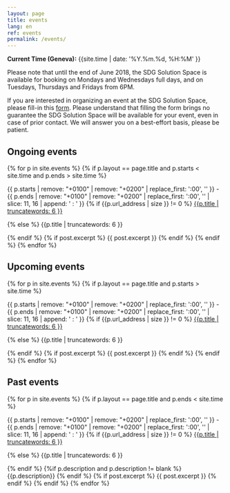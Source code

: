 ```yaml
---
layout: page
title: events
lang: en
ref: events
permalink: /events/
---
```


**Current Time (Geneva):** {{site.time | date: '%Y.%m.%d, %H:%M' }}

Please note that until the end of June 2018, the SDG Solution Space is available for booking on Mondays and Wednesdays full days, and on Tuesdays, Thursdays and Fridays from 6PM.

If you are interested in organizing an event at the SDG Solution Space, please fill-in this [form](https://docs.google.com/forms/d/e/1FAIpQLScQVAmSmWTn9zzS5PFLq-tqiIK6JpdDYKAx_dD3zHlU-6Ec5g/viewform?usp=sf_link).
Please understand that filling the form brings no guarantee the SDG Solution Space will be available for your event, even in case of prior contact.
We will answer you on a best-effort basis, please be patient.

## Ongoing events

{% for p in site.events %}
  {% if p.layout == page.title and p.starts < site.time and p.ends > site.time %}
<p>{{ p.starts | remove: "+0100" | remove: "+0200" | replace_first: ':00', '' }} - {{ p.ends | remove: "+0100" | remove: "+0200" | replace_first: ':00', '' | slice: 11, 16 | append: ' : ' }}
	{% if {{p.url_address | size }} != 0  %}
<a href="{{p.url_address}}">{{p.title | truncatewords: 6 }}</a></p>
	{% else %}
{{p.title | truncatewords: 6 }}</p>
	{% endif %}
    {% if post.excerpt %}
        {{ post.excerpt }}
    {% endif %}
  {% endif %}
{% endfor %}


## Upcoming events

{% for p in site.events %}
  {% if p.layout == page.title and p.starts > site.time %}
<p>{{ p.starts | remove: "+0100" | remove: "+0200" | replace_first: ':00', '' }} - {{ p.ends | remove: "+0100" | remove: "+0200" | replace_first: ':00', '' | slice: 11, 16 | append: ' : ' }}
	{% if {{p.url_address | size }} != 0  %}
<a href="{{p.url_address}}">{{p.title | truncatewords: 6 }}</a></p>
	{% else %}
{{p.title | truncatewords: 6 }}</p>
	{% endif %}
      {% if post.excerpt %}
          {{ post.excerpt }}
      {% endif %}
    {% endif %}
{% endfor %}


## Past events

{% for p in site.events %}
  {% if p.layout == page.title and p.ends < site.time %}
<p>{{ p.starts | remove: "+0100" | remove: "+0200" | replace_first: ':00', '' }} - {{ p.ends | remove: "+0100" | remove: "+0200" | replace_first: ':00', '' | slice: 11, 16 | append: ' : ' }}
	{% if {{p.url_address | size }} != 0  %}
<a href="{{p.url_address}}">{{p.title | truncatewords: 6 }}</a></p>
	{% else %}
{{p.title | truncatewords: 6 }}</p>
	{% endif %}
	{%if p.description and p.description != blank %}{{p.description}}
	{% endif %}
    {% if post.excerpt %}
        {{ post.excerpt }}
    {% endif %}
  {% endif %}
{% endfor %}
